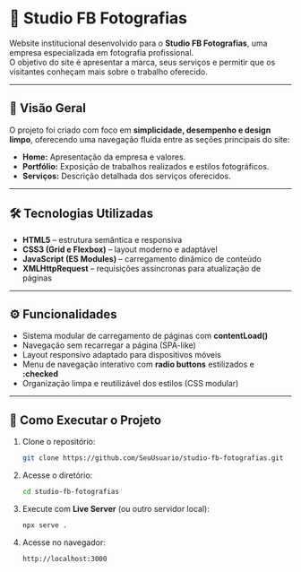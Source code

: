 # 📸 Studio FB Fotografias

Website institucional desenvolvido para o **Studio FB Fotografias**, uma empresa especializada em fotografia profissional.  
O objetivo do site é apresentar a marca, seus serviços e permitir que os visitantes conheçam mais sobre o trabalho oferecido.

---

## 🧭 Visão Geral

O projeto foi criado com foco em **simplicidade, desempenho e design limpo**, oferecendo uma navegação fluida entre as seções principais do site:

- **Home:** Apresentação da empresa e valores.  
- **Portfólio:** Exposição de trabalhos realizados e estilos fotográficos.  
- **Serviços:** Descrição detalhada dos serviços oferecidos.

---

## 🛠️ Tecnologias Utilizadas

- **HTML5** – estrutura semântica e responsiva  
- **CSS3 (Grid e Flexbox)** – layout moderno e adaptável  
- **JavaScript (ES Modules)** – carregamento dinâmico de conteúdo  
- **XMLHttpRequest** – requisições assíncronas para atualização de páginas

---

## ⚙️ Funcionalidades

- Sistema modular de carregamento de páginas com **contentLoad()**  
- Navegação sem recarregar a página (SPA-like)  
- Layout responsivo adaptado para dispositivos móveis  
- Menu de navegação interativo com **radio buttons** estilizados e **:checked**  
- Organização limpa e reutilizável dos estilos (CSS modular)

---

## 🚀 Como Executar o Projeto

1. Clone o repositório:
   ```bash
   git clone https://github.com/SeuUsuario/studio-fb-fotografias.git
   ```

2. Acesse o diretório:
   ```bash
   cd studio-fb-fotografias
   ```

3. Execute com **Live Server** (ou outro servidor local):
   ```bash
   npx serve .
   ```

4. Acesse no navegador:
   ```
   http://localhost:3000
   ```
